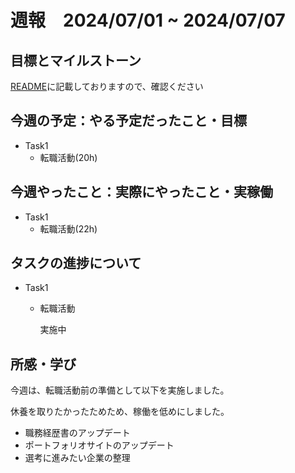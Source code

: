 # 週報　2024/07/01 ~ 2024/07/07

## 目標とマイルストーン
[README](https://github.com/Aki158/weekly-report/blob/main/README.md)に記載しておりますので、確認ください

## 今週の予定：やる予定だったこと・目標

- Task1
    - 転職活動(20h)

## 今週やったこと：実際にやったこと・実稼働

- Task1
    - 転職活動(22h)

## タスクの進捗について

- Task1
    - 転職活動

        実施中

## 所感・学び

今週は、転職活動前の準備として以下を実施しました。

休養を取りたかったためため、稼働を低めにしました。

- 職務経歴書のアップデート
- ポートフォリオサイトのアップデート
- 選考に進みたい企業の整理
